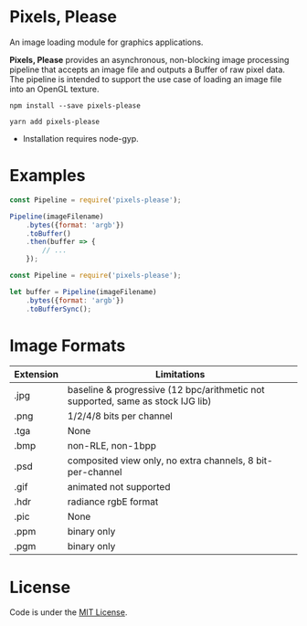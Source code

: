 # Pixels, Please

An image loading module for graphics applications.

**Pixels, Please** provides an asynchronous, non-blocking image processing pipeline that accepts an image file and outputs a Buffer of raw pixel 
data. The pipeline is intended to support the use case of loading an image file into an OpenGL texture.

```
npm install --save pixels-please
```

```
yarn add pixels-please
```

* Installation requires node-gyp.

# Examples

```javascript
const Pipeline = require('pixels-please');

Pipeline(imageFilename)
    .bytes({format: 'argb'})
    .toBuffer()
    .then(buffer => {
        // ...
    });
```

```javascript
const Pipeline = require('pixels-please');

let buffer = Pipeline(imageFilename)
    .bytes({format: 'argb'})
    .toBufferSync();
```

# Image Formats

| Extension | Limitations |
|---|---|
| .jpg | baseline & progressive (12 bpc/arithmetic not supported, same as stock IJG lib) |
| .png | 1/2/4/8 bits per channel |
| .tga | None |
| .bmp | non-RLE, non-1bpp |
| .psd | composited view only, no extra channels, 8 bit-per-channel |
| .gif | animated not supported |
| .hdr | radiance rgbE format |
| .pic | None |
| .ppm | binary only |
| .pgm | binary only |

# License

Code is under the [MIT License](https://opensource.org/licenses/MIT).
